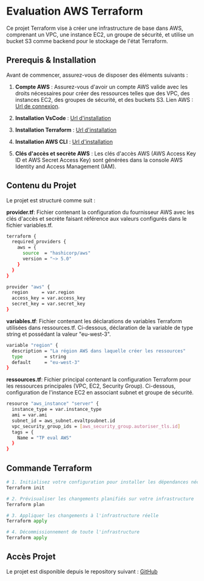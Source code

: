 # Evaluation AWS Terraform

Ce projet Terraform vise à créer une infrastructure de base dans AWS, comprenant un VPC, une instance EC2, un groupe de sécurité, et utilise un bucket S3 comme backend pour le stockage de l'état Terraform.

## Prerequis & Installation

Avant de commencer, assurez-vous de disposer des éléments suivants :

1. **Compte AWS** : Assurez-vous d'avoir un compte AWS valide avec les droits nécessaires pour créer des ressources telles que des VPC, des instances EC2, des groupes de sécurité, et des buckets S3.
Lien AWS : [Url de connexion](https://signin.aws.amazon.com/signin?redirect_uri=https%3A%2F%2Fconsole.aws.amazon.com%2Fconsole%2Fhome%3FhashArgs%3D%2523%26isauthcode%3Dtrue%26nc2%3Dh_ct%26src%3Dheader-signin%26state%3DhashArgsFromTB_eu-north-1_9a08af25ee519b2d&client_id=arn%3Aaws%3Asignin%3A%3A%3Aconsole%2Fcanvas&forceMobileApp=0&code_challenge=Akgrkv3uhqMKkVSO27mGK6MgS_GgFqmyo8Df-8DAfzA&code_challenge_method=SHA-256).

2. **Installation VsCode** : [Url d'installation](https://code.visualstudio.com/download)

3. **Installation Terraform** : [Url d'installation](https://developer.hashicorp.com/terraform/install)

4. **Installation AWS CLI** : [Url d'installation](https://aws.amazon.com/fr/cli/)

2. **Clés d'accès et secrète AWS** : 
Les clés d'accès AWS (AWS Access Key ID et AWS Secret Access Key) sont générées dans la console AWS Identity and Access Management (IAM).

## Contenu du Projet

Le projet est structuré comme suit :

**provider.tf**: Fichier contenant la configuration du fournisseur AWS avec les clés d'accès et secrète faisant référence aux valeurs configurés dans le fichier variables.tf.

```bash
terraform {
  required_providers {
    aws = {
      source  = "hashicorp/aws"
      version = "~> 5.0"
    }
  }
}

provider "aws" {
  region     = var.region
  access_key = var.access_key 
  secret_key = var.secret_key
}

```

**variables.tf**: Fichier contenant les déclarations de variables Terraform utilisées dans ressources.tf.
Ci-dessous, déclaration de la variable de type string et possédant la valeur "eu-west-3".

```bash
variable "region" {
  description = "La région AWS dans laquelle créer les ressources"
  type        = string
  default     = "eu-west-3"
}

```

**ressources.tf**: Fichier principal contenant la configuration Terraform pour les ressources principales (VPC, EC2, Security Group). Ci-dessous, configuration de l'instance EC2 en associant subnet et groupe de sécurité.

```bash
resource "aws_instance" "server" {
  instance_type = var.instance_type
  ami = var.ami
  subnet_id = aws_subnet.evaltpsubnet.id
  vpc_security_group_ids = [aws_security_group.autoriser_tls.id]
  tags = {
    Name = "TP eval AWS"
  }
}

```

## Commande Terraform

```python
# 1. Initialisez votre configuration pour installer les dépendances nécessaires
Terraform init

# 2. Prévisualiser les changements planifiés sur votre infrastructure
Terraform plan

# 3. Appliquer les changements à l'infrastructure réelle
Terraform apply

# 4. Décommissionnement de toute l'infrastructure
Terraform apply

```

## Accès Projet

Le projet est disponible depuis le repository suivant : [GitHub](https://github.com/DanielOliver34/Terraform_AWS.git) 
